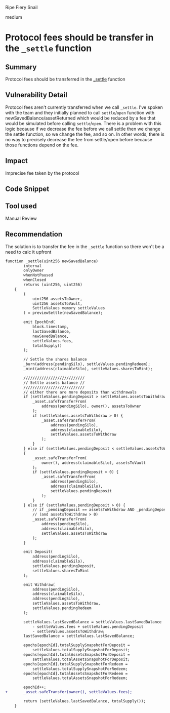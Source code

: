 Ripe Fiery Snail

medium

# Protocol fees should be transfer in the `_settle` function

## Summary

Protocol fees should be transferred in the [_settle](https://github.com/sherlock-audit/2024-03-amphor/blob/main/asynchronous-vault/src/AsyncSynthVault.sol#L775) function

## Vulnerability Detail

Protocol fees aren't currently transferred when we call `_settle`. I've spoken with the team and they initially planned to call `settle`/`open` function with newSavedBalance/assetReturned which would be reduced by a fee that would be simulated before calling `settle`/`open`. There is a problem with this logic because if we decrease the fee before we call settle then we change the settle function, so we change the fee, and so on. In other words, there is no way to precisely decrease the fee from settle/open before because those functions depend on the fee.

## Impact

Imprecise fee taken by the protocol

## Code Snippet

## Tool used

Manual Review

## Recommendation

The solution is to transfer the fee in the `_settle` function so there won't be a need to calc it upfront
```diff
function _settle(uint256 newSavedBalance)
        internal
        onlyOwner
        whenNotPaused
        whenClosed
        returns (uint256, uint256)
    {
        (
            uint256 assetsToOwner,
            uint256 assetsToVault,
            SettleValues memory settleValues
        ) = previewSettle(newSavedBalance);

        emit EpochEnd(
            block.timestamp,
            lastSavedBalance,
            newSavedBalance,
            settleValues.fees,
            totalSupply()
        );

        // Settle the shares balance
        _burn(address(pendingSilo), settleValues.pendingRedeem);
        _mint(address(claimableSilo), settleValues.sharesToMint);

        ///////////////////////////
        // Settle assets balance //
        ///////////////////////////
        // either there are more deposits than withdrawals
        if (settleValues.pendingDeposit > settleValues.assetsToWithdraw) {
            _asset.safeTransferFrom(
                address(pendingSilo), owner(), assetsToOwner
            );
            if (settleValues.assetsToWithdraw > 0) {
                _asset.safeTransferFrom(
                    address(pendingSilo),
                    address(claimableSilo),
                    settleValues.assetsToWithdraw
                );
            }
        } else if (settleValues.pendingDeposit < settleValues.assetsToWithdraw)
        {
            _asset.safeTransferFrom(
                owner(), address(claimableSilo), assetsToVault
            );
            if (settleValues.pendingDeposit > 0) {
                _asset.safeTransferFrom(
                    address(pendingSilo),
                    address(claimableSilo),
                    settleValues.pendingDeposit
                );
            }
        } else if (settleValues.pendingDeposit > 0) {
            // if _pendingDeposit == assetsToWithdraw AND _pendingDeposit > 0
            // (and assetsToWithdraw > 0)
            _asset.safeTransferFrom(
                address(pendingSilo),
                address(claimableSilo),
                settleValues.assetsToWithdraw
            );
        }

        emit Deposit(
            address(pendingSilo),
            address(claimableSilo),
            settleValues.pendingDeposit,
            settleValues.sharesToMint
        );

        emit Withdraw(
            address(pendingSilo),
            address(claimableSilo),
            address(pendingSilo),
            settleValues.assetsToWithdraw,
            settleValues.pendingRedeem
        );

        settleValues.lastSavedBalance = settleValues.lastSavedBalance
            - settleValues.fees + settleValues.pendingDeposit
            - settleValues.assetsToWithdraw;
        lastSavedBalance = settleValues.lastSavedBalance;

        epochs[epochId].totalSupplySnapshotForDeposit =
            settleValues.totalSupplySnapshotForDeposit;
        epochs[epochId].totalAssetsSnapshotForDeposit =
            settleValues.totalAssetsSnapshotForDeposit;
        epochs[epochId].totalSupplySnapshotForRedeem =
            settleValues.totalSupplySnapshotForRedeem;
        epochs[epochId].totalAssetsSnapshotForRedeem =
            settleValues.totalAssetsSnapshotForRedeem;

        epochId++;
+       _asset.safeTransfer(owner(), settleValues.fees);       

        return (settleValues.lastSavedBalance, totalSupply());
    }
 ```

